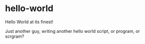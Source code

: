 # hello-world
Hello World at its finest!

Just another guy, writing another hello world script, or program, or scrgram?
